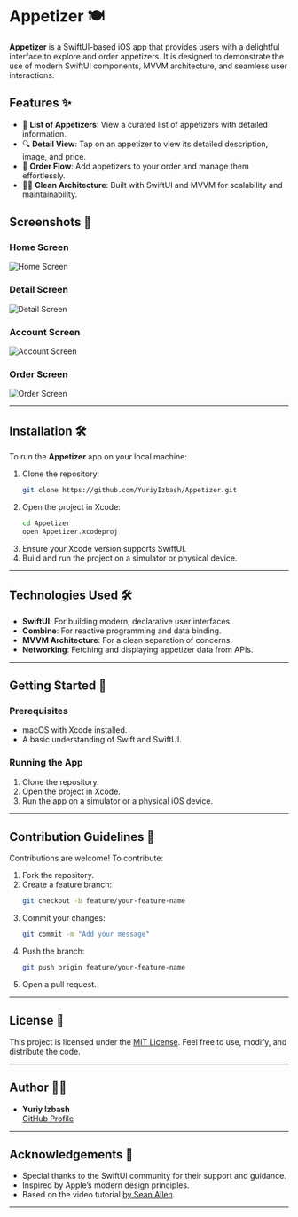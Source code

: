 
# Appetizer 🍽️

**Appetizer** is a SwiftUI-based iOS app that provides users with a delightful interface to explore and order appetizers. It is designed to demonstrate the use of modern SwiftUI components, MVVM architecture, and seamless user interactions.

## Features ✨

- 📜 **List of Appetizers**: View a curated list of appetizers with detailed information.
- 🔍 **Detail View**: Tap on an appetizer to view its detailed description, image, and price.
- 🛒 **Order Flow**: Add appetizers to your order and manage them effortlessly.
- 🧑‍💻 **Clean Architecture**: Built with SwiftUI and MVVM for scalability and maintainability.

## Screenshots 📸

### Home Screen
![Home Screen](Screenshots/Home.png)

### Detail Screen
![Detail Screen](Screenshots/Detail.png)

### Account Screen
![Account Screen](Screenshots/Account.png)

### Order Screen
![Order Screen](Screenshots/Order.png)

---

## Installation 🛠️

To run the **Appetizer** app on your local machine:

1. Clone the repository:
   ```bash
   git clone https://github.com/YuriyIzbash/Appetizer.git
   ```
2. Open the project in Xcode:
   ```bash
   cd Appetizer
   open Appetizer.xcodeproj
   ```
3. Ensure your Xcode version supports SwiftUI.
4. Build and run the project on a simulator or physical device.

---

## Technologies Used 🛠️

- **SwiftUI**: For building modern, declarative user interfaces.
- **Combine**: For reactive programming and data binding.
- **MVVM Architecture**: For a clean separation of concerns.
- **Networking**: Fetching and displaying appetizer data from APIs.

---

## Getting Started 🚀

### Prerequisites

- macOS with Xcode installed.
- A basic understanding of Swift and SwiftUI.

### Running the App

1. Clone the repository.
2. Open the project in Xcode.
3. Run the app on a simulator or a physical iOS device.

---

## Contribution Guidelines 🤝

Contributions are welcome! To contribute:

1. Fork the repository.
2. Create a feature branch:
   ```bash
   git checkout -b feature/your-feature-name
   ```
3. Commit your changes:
   ```bash
   git commit -m "Add your message"
   ```
4. Push the branch:
   ```bash
   git push origin feature/your-feature-name
   ```
5. Open a pull request.

---

## License 📄

This project is licensed under the [MIT License](LICENSE). Feel free to use, modify, and distribute the code.

---

## Author 👨‍💻

- **Yuriy Izbash**  
  [GitHub Profile](https://github.com/YuriyIzbash)  

---

## Acknowledgements 🙌

- Special thanks to the SwiftUI community for their support and guidance.
- Inspired by Apple’s modern design principles.
- Based on the video tutorial [by Sean Allen](https://www.youtube.com/watch?v=b1oC7sLIgpI&t=17139s).

---
